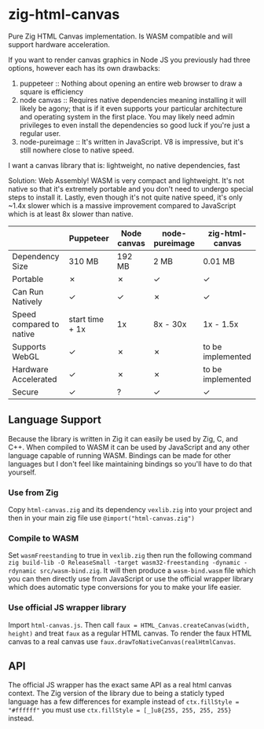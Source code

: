 # zig-html-canvas
Pure Zig HTML Canvas implementation. Is WASM compatible and will support hardware acceleration.  

If you want to render canvas graphics in Node JS you previously had three options, however each has its own drawbacks:
1) puppeteer :: Nothing about opening an entire web browser to draw a square is efficiency
2) node canvas :: Requires native dependencies meaning installing it will likely be agony; that is if it even supports your particular architecture and operating system in the first place. You may likely need admin privileges to even install the dependencies so good luck if you're just a regular user. 
3) node-pureimage :: It's written in JavaScript. V8 is impressive, but it's still nowhere close to native speed.

I want a canvas library that is: lightweight, no native dependencies, fast

Solution: Web Assembly! WASM is very compact and lightweight. It's not native so that it's extremely portable and you don't need to undergo special steps to install it. Lastly, even though it's not quite native speed, it's only ~1.4x slower which is a massive improvement compared to JavaScript which is at least 8x slower than native.

|  | Puppeteer  | Node canvas | node-pureimage | zig-html-canvas |
| ------------- | ------------- | ------------- | ------------- | ------------- |
| Dependency Size  | 310 MB | 192 MB | 2 MB | 0.01 MB |
| Portable  | ✗ | ✗ | ✓ | ✓ |
| Can Run Natively  | ✓ | ✓ | ✗ | ✓ |
| Speed compared to native  | start time + 1x | 1x | 8x - 30x | 1x - 1.5x |
| Supports WebGL  | ✓ | ✗ | ✗ | to be implemented |
| Hardware Accelerated  | ✓ | ✗ | ✗ | to be implemented |
| Secure  | ✓ | ? | ✓ | ✓ |

## Language Support
Because the library is written in Zig it can easily be used by Zig, C, and C++. When compiled to WASM it can be used by JavaScript and any other language capable of running WASM. Bindings can be made for other languages but I don't feel like maintaining bindings so you'll have to do that yourself.

### Use from Zig
Copy `html-canvas.zig` and its dependency `vexlib.zig` into your project and then in your main zig file use `@import("html-canvas.zig")`

### Compile to WASM
Set `wasmFreestanding` to true in `vexlib.zig` then run the following command `zig build-lib -O ReleaseSmall -target wasm32-freestanding -dynamic -rdynamic src/wasm-bind.zig`. It will then produce a `wasm-bind.wasm` file which you can then directly use from JavaScript or use the official wrapper library which does automatic type conversions for you to make your life easier.

### Use official JS wrapper library
Import `html-canvas.js`. Then call `faux = HTML_Canvas.createCanvas(width, height)` and treat `faux` as a regular HTML canvas. To render the faux HTML canvas to a real canvas use `faux.drawToNativeCanvas(realHtmlCanvas`.

## API
The official JS wrapper has the exact same API as a real html canvas context. The Zig version of the library due to being a staticly typed language has a few differences for example instead of `ctx.fillStyle = "#ffffff"` you must use `ctx.fillStyle = [_]u8{255, 255, 255, 255}` instead.
